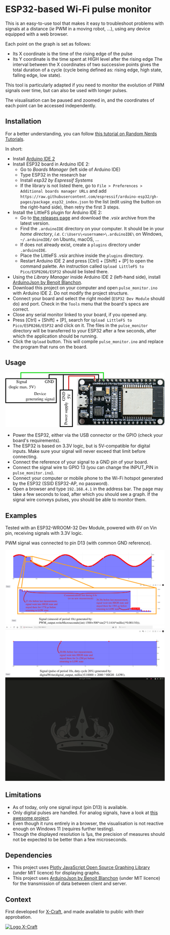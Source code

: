 ESP32-based Wi-Fi pulse monitor
===

This is an easy-to-use tool that makes it easy to troubleshoot problems with signals at a distance (*ie* PWM in a moving
robot, ...), using any device equipped with a web browser.

Each point on the graph is set as follows:

- Its X coordinate is the time of the rising edge of the pulse
- Its Y coordinate is the time spent at HIGH level after the rising edge
  The interval between the X coordinates of two successive points gives the total duration of a cycle (cycle being
  defined as: rising edge, high state, falling edge, low state).

This tool is particularly adapted if you need to monitor the evolution of PWM signals over time, but can also be used
with longer pulses.

The visualisation can be paused and zoomed in, and the coordinates of each point can be accessed independently.

Installation
---
For a better understanding, you can
follow [this tutorial on Random Nerds Tutorials](https://randomnerdtutorials.com/esp32-web-server-littlefs/).

In short:

- Install [Arduino IDE 2](https://docs.arduino.cc/software/ide/#ide-v2)
- Install ESP32 board in Arduino IDE 2:
    - Go to *Boards Manager* (left side of Arduino IDE)
    - Type ESP32 in the research bar
    - Install *esp32 by Espressif Systems*
    - If the library is not listed there, go to `File > Preferences > Additional boards manager URLs` and add
      `https://raw.githubusercontent.com/espressif/arduino-esp32/gh-pages/package_esp32_index.json` to the list
      (edit using the button on the right-hand side), then retry the first 3 steps.
- Install the LittleFS plugin for Arduino IDE 2:
    - Go to [the releases page](https://github.com/earlephilhower/arduino-littlefs-upload/releases) and download the
      *.vsix* archive from the latest version.
    - Find the `.arduinoIDE` directory on your computer. It should be in your *home directory*, *i.e.*
      `C:\Users\<username>\.arduinoIDE\` on Windows, `~/.arduinoIDE/` on Ubuntu, macOS, ...
    - If does not already exist, create a `plugins` directory under `.arduinoIDE`.
    - Place the LittleFS *.vsix* archive inside the `plugins` directory.
    - Restart Arduino IDE 2 and press [Ctrl] + [Shift] + [P] to open the command palette. An instruction called
      `Upload LittleFS to Pico/ESP8266/ESP32` should be listed there.
- Using the *Library Manager* inside Arduino IDE 2 (left-hand side), install
  [ArduinoJson by Benoit Blanchon](https://arduinojson.org/).
- Download this project on your computer and open `pulse_monitor.ino` with Arduino IDE 2. Do not modify the project
  structure.
- Connect your board and select the right model (`ESP32 Dev Module` should do) and port. Check in the `Tools` menu
  that the board's specs are correct.
- Close any serial monitor linked to your board, if you opened any.
- Press [Ctrl] + [Shift] + [P], search for `Upload LittleFS to Pico/ESP8266/ESP32` and click on it. The files in the
  `pulse_monitor` directory will be transferred to your ESP32 after a few seconds, after which the application should
  be running.
- Click the `Upload` button. This will compile `pulse_monitor.ino` and replace the program that runs on the board.

Usage
---

![Typical connection](doc/connection.png "Connection")

- Power the ESP32, either via the USB connector or the GPIO (check your board's requirements).
- The ESP32 is based on 3.3V logic, but is 5V-compatible for digital inputs. Make sure your signal will never exceed
  that limit before connecting.
- Connect the reference of your signal to a GND pin of your board.
- Connect the signal wire to GPIO 13 (you can change the INPUT_PIN in `pulse_monitor.ino`).
- Connect your computer or mobile phone to the Wi-Fi hotspot generated by the ESP32 (SSID ESP32-AP, no password).
- Open a browser and type `192.168.4.1` in the address bar. The page may take a few seconds to load, after which you
  should see a graph. If the signal wire conveys pulses, you should be able to monitor them.

Examples
---
Tested with an ESP32-WROOM-32 Dev Module, powered with 6V on Vin pin, receiving signals with 3.3V logic.

PWM signal was connected to pin D13 (with common GND reference).

![Wi-Fi PWM Monitor - Sine](doc/pulse_monitor_sine.png "Wi-Fi PWM Monitor - Sine")
![Wi-Fi PWM Monitor - Slow pulse](doc/pulse_monitor_slow_pulse.png "Wi-Fi PWM Monitor - Slow pulse")
![Wi-Fi PWM Monitor - Live Monitor](doc/live_monitor.gif "Wi-Fi PWM Monitor - Live Monitor")

Limitations
---

- As of today, only one signal input (pin D13) is available.
- Only digital pulses are handled. For analog signals, have a look at
  [this awesome project](https://github.com/BojanJurca/Esp32_oscilloscope).
- Even though it runs entirely in a browser, the visualisation is not reactive enough on Windows 11 (requires further
  testing).
- Though the displayed resolution is 1µs, the precision of measures should not be expected to be better than a few
  microseconds.

Dependencies
---

- This project uses [Plotly JavaScript Open Source Graphing Library](https://plotly.com/javascript/) (under MIT licence)
  for displaying graphs.
- This project uses [ArduinoJson by Benoit Blanchon](https://arduinojson.org/) (under MIT licence)
  for the transmission of data between client and server.

Context
---
First developed for [X-Craft](https://www.x-craft.co.nz/), and made available to public with their approbation.

[![Logo X-Craft](https://www.x-craft.co.nz/uploads/5/2/7/1/52719073/published/121512.gif?1657758130)](https://www.x-craft.co.nz/)

